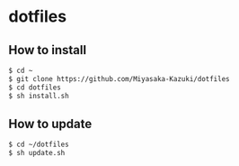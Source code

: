 # dotfiles

## How to install
```sh
$ cd ~  
$ git clone https://github.com/Miyasaka-Kazuki/dotfiles
$ cd dotfiles
$ sh install.sh  
```

## How to update 
```sh
$ cd ~/dotfiles
$ sh update.sh  
```
